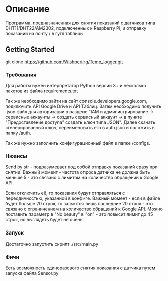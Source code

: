 # Описание

Программа, предназначенная для снятия показаний с датчиков типа DHT11/DHT22/AM2302, подключенных к Raspberry Pi, и отправку показаний на почту / в гугл таблицы 

## Getting Started

git clone https://github.com/Wishpering/Temp_logger.git

### Требования

Для работы нужен интерпретатор Python версии 3+ и несколько пакетов из файла requirements.txt

Так же необходимо зайти на сайт console.developers.google.com, подключить API Google Drive и API Таблиц.
Затем необходимо получить .json файл для авторизации в разделе "IAM и администрирование -> сервисные аккаунты -> создать сервисный аккаунт ->	в пункте "Предоставление доступа" создать ключ типа JSON". Далее скачать сгенерированный ключ, переименовать его в auth.json и положить в папку /auth.

Так же нужно заполнить конфигурационный файл в папке /configs.

### Нюансы

Send by str - подразумевает под собой отправку показаний сразу при снятии.
Важный момент - частота опроса датчика не должна быть меньше 5 - это связано с лимитом на количество обращений к Google API.

Если отключить её, то показания будут отправляться с переодичностью, указанной в конфиге.
Важный момент - если в файле будет больше 20 строк, то зальются лишь последние 20 строк - это связано с ограничением на количество обращений к Google API.
Можно поставить параметр в "No beauty" в "on" -  это повысит лимит до 45 строк, но выглядеть будет не очень.

### Запуск

Достаточно запустить скрипт ./src/main.py

### Фичи
Есть возможность единоразового снятия показания с датчика путем запуска файла Sensor.py